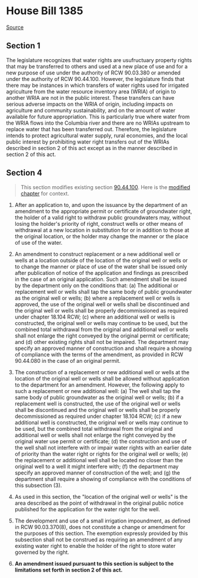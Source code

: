 # House Bill 1385

[Source](http://lawfilesext.leg.wa.gov/biennium/2021-22/Xml/Bills/House%20Bills/1385.xml)
## Section 1
The legislature recognizes that water rights are usufructuary property rights that may be transferred to others and used at a new place of use and for a new purpose of use under the authority of RCW 90.03.380 or amended under the authority of RCW 90.44.100. However, the legislature finds that there may be instances in which transfers of water rights used for irrigated agriculture from the water resource inventory area (WRIA) of origin to another WRIA are not in the public interest. These transfers can have serious adverse impacts on the WRIA of origin, including impacts on agriculture and community sustainability, and on the amount of water available for future appropriation. This is particularly true where water from the WRIA flows into the Columbia river and there are no WRIAs upstream to replace water that has been transferred out. Therefore, the legislature intends to protect agricultural water supply, rural economies, and the local public interest by prohibiting water right transfers out of the WRIAs described in section 2 of this act except as in the manner described in section 2 of this act.

## Section 4
> This section modifies existing section [90.44.100](/rcw/90_water_rights—environment/90.44_regulation_of_public_groundwaters.md). Here is the [modified chapter](rcw/90_water_rights—environment/90.44_regulation_of_public_groundwaters.md) for context.

1. After an application to, and upon the issuance by the department of an amendment to the appropriate permit or certificate of groundwater right, the holder of a valid right to withdraw public groundwaters may, without losing the holder's priority of right, construct wells or other means of withdrawal at a new location in substitution for or in addition to those at the original location, or the holder may change the manner or the place of use of the water.

2. An amendment to construct replacement or a new additional well or wells at a location outside of the location of the original well or wells or to change the manner or place of use of the water shall be issued only after publication of notice of the application and findings as prescribed in the case of an original application. Such amendment shall be issued by the department only on the conditions that: (a) The additional or replacement well or wells shall tap the same body of public groundwater as the original well or wells; (b) where a replacement well or wells is approved, the use of the original well or wells shall be discontinued and the original well or wells shall be properly decommissioned as required under chapter 18.104 RCW; (c) where an additional well or wells is constructed, the original well or wells may continue to be used, but the combined total withdrawal from the original and additional well or wells shall not enlarge the right conveyed by the original permit or certificate; and (d) other existing rights shall not be impaired. The department may specify an approved manner of construction and shall require a showing of compliance with the terms of the amendment, as provided in RCW 90.44.080 in the case of an original permit.

3. The construction of a replacement or new additional well or wells at the location of the original well or wells shall be allowed without application to the department for an amendment. However, the following apply to such a replacement or new additional well: (a) The well shall tap the same body of public groundwater as the original well or wells; (b) if a replacement well is constructed, the use of the original well or wells shall be discontinued and the original well or wells shall be properly decommissioned as required under chapter 18.104 RCW; (c) if a new additional well is constructed, the original well or wells may continue to be used, but the combined total withdrawal from the original and additional well or wells shall not enlarge the right conveyed by the original water use permit or certificate; (d) the construction and use of the well shall not interfere with or impair water rights with an earlier date of priority than the water right or rights for the original well or wells; (e) the replacement or additional well shall be located no closer than the original well to a well it might interfere with; (f) the department may specify an approved manner of construction of the well; and (g) the department shall require a showing of compliance with the conditions of this subsection (3).

4. As used in this section, the "location of the original well or wells" is the area described as the point of withdrawal in the original public notice published for the application for the water right for the well.

5. The development and use of a small irrigation impoundment, as defined in RCW 90.03.370(8), does not constitute a change or amendment for the purposes of this section. The exemption expressly provided by this subsection shall not be construed as requiring an amendment of any existing water right to enable the holder of the right to store water governed by the right.

6. **An amendment issued pursuant to this section is subject to the limitations set forth in section 2 of this act.**

